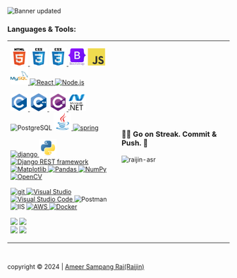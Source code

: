 ![Banner updated](https://github.com/user-attachments/assets/b8a666ff-bad9-4e33-b11c-9476539e85bf)
<br>
    <h3 align="left">Languages & Tools:</h3>

<table>
    <tr>
        <td width="50%">
            <p> 
                <a href="https://www.w3.org/html/" target="_blank" rel="noreferrer"> <img src="https://raw.githubusercontent.com/devicons/devicon/master/icons/html5/html5-original-wordmark.svg" alt="html5" width="40" height="40"/> </a> 
                <img src="https://raw.githubusercontent.com/devicons/devicon/master/icons/css3/css3-original-wordmark.svg" alt="css3" width="40" height="40"/> 
                <a href="https://www.w3schools.com/css/" target="_blank" rel="noreferrer"> <img src="https://raw.githubusercontent.com/devicons/devicon/master/icons/css3/css3-original-wordmark.svg" alt="css3" width="40" height="40"/> </a> 
                <img src="https://raw.githubusercontent.com/devicons/devicon/master/icons/bootstrap/bootstrap-original-wordmark.svg" alt="bootstrap" width="40" height="40"/>
                <a href="https://developer.mozilla.org/en-US/docs/Web/JavaScript" target="_blank" rel="noreferrer"> <img src="https://raw.githubusercontent.com/devicons/devicon/master/icons/javascript/javascript-original.svg" alt="javascript" width="40" height="40"/> </a> 
                <a href="https://www.mysql.com/" target="_blank" rel="noreferrer"> <img src="https://raw.githubusercontent.com/devicons/devicon/master/icons/mysql/mysql-original-wordmark.svg" alt="mysql" width="40" height="40"/> 
                </a>
                <a href="https://reactjs.org/" target="_blank" rel="noreferrer">
    <img src="https://upload.wikimedia.org/wikipedia/commons/a/a7/React-icon.svg" alt="React" width="40" height="40"/>
</a>
                <a href="https://nodejs.org/" target="_blank" rel="noreferrer"> <img src="https://www.vectorlogo.zone/logos/nodejs/nodejs-icon.svg" alt="Node.js" width="40" height="40"/> </a>
                <br><br>
                <a href="https://www.cprogramming.com/" target="_blank" rel="noreferrer"> <img src="https://raw.githubusercontent.com/devicons/devicon/master/icons/c/c-original.svg" alt="c" width="40" height="40"/> </a> 
                <a href="https://www.w3schools.com/cpp/" target="_blank" rel="noreferrer"> <img src="https://raw.githubusercontent.com/devicons/devicon/master/icons/cplusplus/cplusplus-original.svg" alt="cplusplus" width="40" height="40"/> </a>
                <a href="https://www.w3schools.com/cs/" target="_blank" rel="noreferrer"> <img src="https://raw.githubusercontent.com/devicons/devicon/master/icons/csharp/csharp-original.svg" alt="csharp" width="40" height="40"/> </a> 
                <a href="https://dotnet.microsoft.com/" target="_blank" rel="noreferrer"> <img src="https://raw.githubusercontent.com/devicons/devicon/master/icons/dot-net/dot-net-original-wordmark.svg" alt="dotnet" width="40" height="40"/> </a>
                <img src="https://www.vectorlogo.zone/logos/postgresql/postgresql-icon.svg" alt="PostgreSQL" width="40" height="40"/>
                <a href="https://www.java.com" target="_blank" rel="noreferrer"> <img src="https://raw.githubusercontent.com/devicons/devicon/master/icons/java/java-original.svg" alt="java" width="40" height="40"/> </a>
                <a href="https://spring.io/" target="_blank" rel="noreferrer"> <img src="https://www.vectorlogo.zone/logos/springio/springio-icon.svg" alt="spring" width="40" height="40"/> </a> 
                <br><br>
                <a href="https://www.djangoproject.com/" target="_blank" rel="noreferrer"> <img src="https://cdn.worldvectorlogo.com/logos/django.svg" alt="django" width="40" height="40"/> </a> 
                <a href="https://www.python.org" target="_blank" rel="noreferrer"> <img src="https://raw.githubusercontent.com/devicons/devicon/master/icons/python/python-original.svg" alt="python" width="40" height="40"/> </a> 
                <a href="https://www.django-rest-framework.org/" target="_blank" rel="noreferrer"> 
    <img src="https://storage.caktusgroup.com/media/blog-images/drf-logo2.png" alt="Django REST framework" width="60" height="40"/> </a>
                <a href="https://matplotlib.org/" target="_blank" rel="noreferrer"> <img src="https://upload.wikimedia.org/wikipedia/commons/8/84/Matplotlib_icon.svg" alt="Matplotlib" width="40" height="40"/> </a>
                <a href="https://en.wikipedia.org/wiki/Pandas_(software)" target="_blank" rel="noreferrer"> <img src="https://encrypted-tbn0.gstatic.com/images?q=tbn:ANd9GcQ-NEICv1aGTvDRncdvM_fXoah5SNWx4pXAvg&s" alt="Pandas" width="40" height="40"/> </a>
                <a href="https://numpy.org/" target="_blank" rel="noreferrer"> <img src="https://www.vectorlogo.zone/logos/numpy/numpy-icon.svg" alt="NumPy" width="40" height="40"/> </a>
                <a href="https://opencv.org/" target="_blank" rel="noreferrer"> <img src="https://www.vectorlogo.zone/logos/opencv/opencv-icon.svg" alt="OpenCV" width="40" height="40"/> </a>
                <br><br>
                <a href="https://git-scm.com/" target="_blank" rel="noreferrer"> <img src="https://www.vectorlogo.zone/logos/git-scm/git-scm-icon.svg" alt="git" width="40" height="40"/> </a> 
                <a href="https://visualstudio.microsoft.com/" target="_blank" rel="noreferrer"> <img src="https://upload.wikimedia.org/wikipedia/commons/thumb/5/59/Visual_Studio_Icon_2019.svg/512px-Visual_Studio_Icon_2019.svg.png" alt="Visual Studio" width="40" height="40"/> </a>
                <a href="https://code.visualstudio.com/" target="_blank" rel="noreferrer"> <img src="https://www.vectorlogo.zone/logos/visualstudio_code/visualstudio_code-icon.svg" alt="Visual Studio Code" width="40" height="40"/> </a>
                <img src="https://www.vectorlogo.zone/logos/getpostman/getpostman-icon.svg" alt="Postman" width="40" height="40"/>
                <img src="https://www.vectorlogo.zone/logos/microsoft/microsoft-icon.svg" alt="IIS" width="40" height="40"/>
                 <a href="https://aws.amazon.com/" target="_blank" rel="noreferrer">
    <img src="https://www.vectorlogo.zone/logos/amazon_aws/amazon_aws-icon.svg" alt="AWS" width="40" height="40"/>
    </a>
                    <a href="https://www.docker.com/" target="_blank" rel="noreferrer">
    <img src="https://www.vectorlogo.zone/logos/docker/docker-icon.svg" alt="Docker" width="40" height="40"/>
</a>
                <br><br>
                <img src="https://img.shields.io/badge/Wordpress-21759B?style=for-the-badge&logo=wordpress&logoColor=white" />  <img src="https://img.shields.io/badge/Windows-0078D6?style=for-the-badge&logo=windows&logoColor=white" />  <br><img src="https://img.shields.io/badge/Ubuntu-E95420?style=for-the-badge&logo=ubuntu&logoColor=white" />
                <img src="https://img.shields.io/badge/GitHub-100000?style=for-the-badge&logo=github&logoColor=white" />
            </div>
        </td>
        <td width="50%">
            <h3 aligh="center">🧑‍💻 Go on Streak. Commit & Push. 🚀</h3>
            <img align="center" src="https://github-readme-streak-stats.herokuapp.com/?user=raijin-asr&" alt="raijin-asr" />
        </td>
    </tr>
</table>

</br>

copyright &copy; 2024 | <a href="https://ameersampangrai.com.np/"> Ameer Sampang Rai(Raijin) </a>
